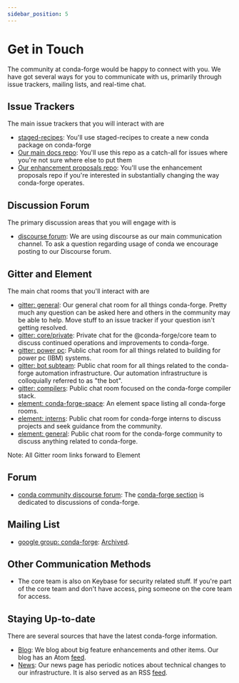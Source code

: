 ```yaml
---
sidebar_position: 5
---
```


# Get in Touch

The community at conda-forge would be happy to connect with you. We have
got several ways for you to communicate with us, primarily through issue
trackers, mailing lists, and real-time chat.

## Issue Trackers

The main issue trackers that you will interact with are

- [staged-recipes](https://github.com/conda-forge/staged-recipes/issues):
  You'll use staged-recipes to create a new conda package on conda-forge
- [Our main docs
  repo](https://github.com/conda-forge/conda-forge.github.io/issues):
  You'll use this repo as a catch-all for issues where you're not sure
  where else to put them
- [Our enhancement proposals
  repo](https://github.com/conda-forge/cfep/issues): You'll use the
  enhancement proposals repo if you're interested in substantially
  changing the way conda-forge operates.

## Discussion Forum

The primary discussion areas that you will engage with is

- [discourse
  forum](https://conda.discourse.group/c/pkg-building/conda-forge/25):
  We are using discourse as our main communication channel. To ask a
  question regarding usage of conda we encourage posting to our
  Discourse forum.

## Gitter and Element

The main chat rooms that you'll interact with are

- [gitter: general](https://gitter.im/conda-forge/conda-forge.github.io): Our
  general chat room for all things conda-forge. Pretty much any question
  can be asked here and others in the community may be able to help.
  Move stuff to an issue tracker if your question isn't getting
  resolved.
- [gitter: core/private](https://gitter.im/conda-forge/core): Private
  chat for the @conda-forge/core team to discuss continued operations
  and improvements to conda-forge.
- [gitter: power pc](https://gitter.im/conda-forge-ppc64le/Lobby):
  Public chat room for all things related to building for power pc (IBM)
  systems.
- [gitter: bot subteam](https://gitter.im/conda-forge/regro-cf-autotick-bot): Public
  chat room for all things related to the conda-forge automation
  infrastructure. Our automation infrastructure is colloquially referred
  to as "the bot".
- [gitter: compilers](https://gitter.im/conda-forge/conda-forge-compilers):
  Public chat room focused on the conda-forge compiler stack.
- [element: conda-forge-space](https://app.element.io/#/room/#conda-forge-space:matrix.org):
  An element space listing all conda-forge rooms.
- [element: interns](https://app.element.io/#/room/#conda-forge_conda-forge-interns:gitter.im):
  Public chat room for conda-forge interns to discuss projects and seek
  guidance from the community.
- [element: general](https://app.element.io/#/room/#conda-forge:matrix.org):
  Public chat room for the conda-forge community to discuss anything
  related to conda-forge.

Note: All Gitter room links forward to Element

## Forum

- [conda community discourse forum](https://conda.discourse.group/): The
  [conda-forge section](https://conda.discourse.group/c/pkg-building/conda-forge/25)
  is dedicated to discussions of conda-forge.

## Mailing List

- [google group: conda-forge](https://groups.google.com/g/conda-forge):
  [Archived](https://groups.google.com/g/conda-forge/c/Iv-yGnIMEAA).

## Other Communication Methods

- The core team is also on Keybase for security related stuff. If you're
  part of the core team and don't have access, ping someone on the core
  team for access.

## Staying Up-to-date

There are several sources that have the latest conda-forge information.

- [Blog](https://conda-forge.org/blog): We blog about big feature
  enhancements and other items. Our blog has an Atom
  [feed](https://conda-forge.org/blog/atom.xml).
- [News](https://conda-forge.org/news): Our news page has periodic
  notices about technical changes to our infrastructure. It is also
  served as an RSS [feed](https://conda-forge.org/news/rss.xml).
